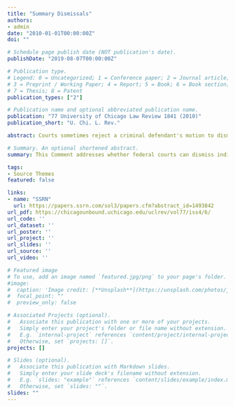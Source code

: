 ```yaml
---
title: "Summary Dismissals"
authors:
- admin
date: "2010-01-01T00:00:00Z"
doi: ""

# Schedule page publish date (NOT publication's date).
publishDate: "2019-08-07T00:00:00Z"

# Publication type.
# Legend: 0 = Uncategorized; 1 = Conference paper; 2 = Journal article;
# 3 = Preprint / Working Paper; 4 = Report; 5 = Book; 6 = Book section;
# 7 = Thesis; 8 = Patent
publication_types: ["2"]

# Publication name and optional abbreviated publication name.
publication: "77 University of Chicago Law Review 1841 (2010)"
publication_short: "U. Chi. L. Rev."

abstract: Courts sometimes reject a criminal defendant's motion to dismiss on the ground that there is no summary judgment in criminal procedure. This Comment challenges that conventional wisdom, showing how most courts of appeals actually recognize the so-called "summary dismissal" under Federal Rule of Criminal Procedure 12(b)(2), which permits motions raising "any defense, objection, or request that the court can determine without a trial of the general issue." Like summary judgment, these dismissals allow the parties to litigate pure questions of law when there are no disputes about the material facts. The analogy is nonetheless imperfect, because dismissals (unlike judgments) lack preclusive double-jeopardy effect. This Comment surveys the circuit split about summary dismissals, proposes a way of harmonizing the courts' disparate positions, and defends summary dismissal as a viable way for defense counsel to test the strength of the government's legal theory before trial. Suppose a criminal defendant moves to dismiss an indictment and stipulates to the government's factual allegations. The burden shifts to the government to show a need for further factual inquiry - either through a full proffer of its evidence at trial or through in camera review of the disputed facts. If the government cannot make this showing, it would have to defeat the defendant's challenge to its legal theory to avoid having the indictment dismissed. This procedure, similar but not identical to summary judgment under Federal Rule of Civil Procedure 56, serves judicial economy, gives defendants ex ante information about the expected payoffs of pleading guilty or going to trial, and preserves the government's right to appeal.

# Summary. An optional shortened abstract.
summary: This Comment addresses whether federal courts can dismiss indictments for failure to state an offense.

tags:
- Source Themes
featured: false

links:
- name: "SSRN"
  url: https://papers.ssrn.com/sol3/papers.cfm?abstract_id=1493842
url_pdf: https://chicagounbound.uchicago.edu/uclrev/vol77/iss4/6/
url_code: ''
url_dataset: ''
url_poster: ''
url_project: ''
url_slides: ''
url_source: ''
url_video: ''

# Featured image
# To use, add an image named `featured.jpg/png` to your page's folder. 
#image:
#  caption: 'Image credit: [**Unsplash**](https://unsplash.com/photos/jdD8gXaTZsc)'
#  focal_point: ""
#  preview_only: false

# Associated Projects (optional).
#   Associate this publication with one or more of your projects.
#   Simply enter your project's folder or file name without extension.
#   E.g. `internal-project` references `content/project/internal-project/index.md`.
#   Otherwise, set `projects: []`.
projects: []

# Slides (optional).
#   Associate this publication with Markdown slides.
#   Simply enter your slide deck's filename without extension.
#   E.g. `slides: "example"` references `content/slides/example/index.md`.
#   Otherwise, set `slides: ""`.
slides: ""
---
```

